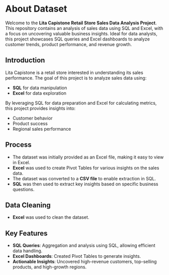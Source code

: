 # About Dataset

Welcome to the **Lita Capistone Retail Store Sales Data Analysis Project**. This repository contains an analysis of sales data using SQL and Excel, with a focus on uncovering valuable business insights. Ideal for data analysts, this project showcases SQL queries and Excel dashboards to analyze customer trends, product performance, and revenue growth.

## Introduction

Lita Capistone is a retail store interested in understanding its sales performance. The goal of this project is to analyze sales data using:
- **SQL** for data manipulation
- **Excel** for data exploration

By leveraging SQL for data preparation and Excel for calculating metrics, this project provides insights into:
- Customer behavior
- Product success
- Regional sales performance

## Process

- The dataset was initially provided as an Excel file, making it easy to view in Excel.
- **Excel** was used to create Pivot Tables for various insights on the sales data.
- The dataset was converted to a **CSV file** to enable extraction in SQL.
- **SQL** was then used to extract key insights based on specific business questions.

## Data Cleaning

- **Excel** was used to clean the dataset.

## Key Features

- **SQL Queries**: Aggregation and analysis using SQL, allowing efficient data handling.
- **Excel Dashboards**: Created Pivot Tables to generate insights.
- **Actionable Insights**: Uncovered high-revenue customers, top-selling products, and high-growth regions.

